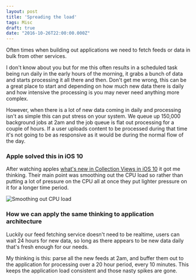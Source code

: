 ```yaml
---
layout: post
title: 'Spreading the load'
tags: Misc
draft: true
date: "2016-10-26T22:00:00.000Z"
---
```


Often times when building out applications we need to fetch feeds or data in bulk from other services.

I don't know about you but for me this often results in a scheduled task being run daily in the early hours of the morning, it grabs a bunch of data and starts processing it all there and then. Don't get me wrong, this can be a great place to start and depending on how much new data there is daily and how intensive the processing is you may never need anything more complex.

However, when there is a lot of new data coming in daily and processing isn't as simple this can put stress on your system. We queue up 150,000 background jobs at 2am and the job queue is flat out processing for a couple of hours. If a user uploads content to be processed during that time it's not going to be as responsive as it would be during the normal flow of the day.

### Apple solved this in iOS 10

After watching apples [what's new in Collection Views in iOS 10](https://developer.apple.com/videos/play/wwdc2016/219/) it got me thinking. Their main point was smoothing out the CPU load so rather than putting a lot of pressure on the CPU all at once they put lighter pressure on it for a longer time period.

![Smoothing out CPU load](/images/articles/spreading-the-load/apple-cpu-graph.png)

### How we can apply the same thinking to application architecture

Luckily our feed fetching service doesn't need to be realtime, users can wait 24 hours for new data, so long as there appears to be new data daily that's fresh enough for our needs.

My thinking is this: parse all the new feeds at 2am, and buffer them out to the application for processing over a 20 hour period, every 10 minutes. This keeps the application load consistent and those nasty spikes are gone.
